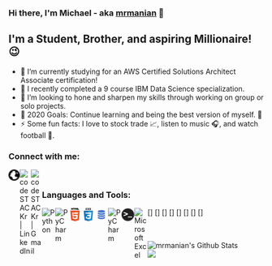 ### Hi there, I'm Michael - aka [mrmanian][website] 👋

## I'm a Student, Brother, and aspiring Millionaire! 😉
- 🌱 I’m currently studying for an AWS Certified Solutions Architect Associate certification!
- 🔭 I recently completed a 9 course IBM Data Science specialization.
- 👯 I’m looking to hone and sharpen my skills through working on group or solo projects.
- 🥅 2020 Goals: Continue learning and being the best version of myself. 📖
- ⚡ Some fun facts: I love to stock trade 📈, listen to music 🎧, and watch football 🏈.

### Connect with me:

[<img align="left" alt="codeSTACKr.com" width="22px" src="https://raw.githubusercontent.com/iconic/open-iconic/master/svg/globe.svg" />][website]
[<img align="left" alt="codeSTACKr | LinkedIn" width="22px" src="https://cdn.jsdelivr.net/npm/simple-icons@v3/icons/linkedin.svg" />][linkedin]
[<img align="left" alt="codeSTACKr | Gmail" width="22px" src="https://cdn.jsdelivr.net/npm/simple-icons@v3/icons/gmail.svg" />][gmail]

<br />

### Languages and Tools:

[<img align="left" alt="Python" width="26px" src="https://img.icons8.com/color/48/000000/python.png" />]
[<img align="left" alt="PyCharm" width="26px" src="https://img.icons8.com/color/48/000000/pycharm.png" />]
[<img align="left" alt="HTML5" width="26px" src="https://raw.githubusercontent.com/github/explore/80688e429a7d4ef2fca1e82350fe8e3517d3494d/topics/html/html.png" />]
[<img align="left" alt="CSS3" width="26px" src="https://raw.githubusercontent.com/github/explore/80688e429a7d4ef2fca1e82350fe8e3517d3494d/topics/css/css.png" />]
[<img align="left" alt="SQL" width="26px" src="https://raw.githubusercontent.com/github/explore/80688e429a7d4ef2fca1e82350fe8e3517d3494d/topics/sql/sql.png" />]
[<img align="left" alt="PyCharm" width="26px" src="https://img.icons8.com/color/48/000000/c-programming.png" />]
[<img align="left" alt="Terminal" width="26px" src="https://raw.githubusercontent.com/github/explore/80688e429a7d4ef2fca1e82350fe8e3517d3494d/topics/terminal/terminal.png" />]
[<img align="left" alt="Microsoft Excel" width="26px" src="https://img.icons8.com/fluent/48/000000/microsoft-excel-2019.png" />]

<br />
<br />

<img align="left" alt="mrmanian's Github Stats" src="https://github-readme-stats.vercel.app/api?username=mrmanian&hide=prs,contribs&show_icons=true&include_all_commits=True&hide_border=True&theme=radical" />

<br />

<img align="left" src="https://github-readme-stats.vercel.app/api/top-langs/?username=mrmanian&layout=compact&theme=radical" />


[website]: https://google.com
[gmail]: mailto:mikemanian@gmail.com
[linkedin]: https://linkedin.com/in/michael-manian
